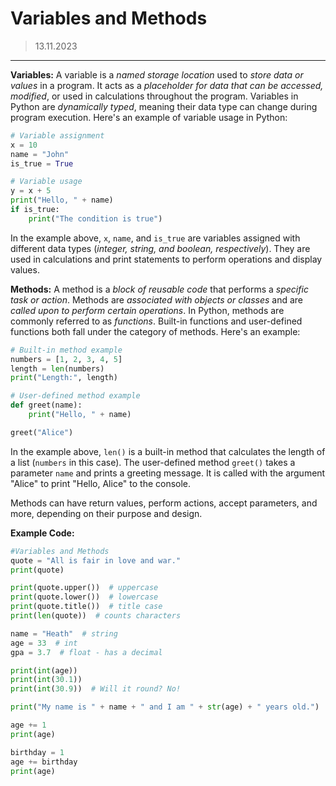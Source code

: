 # Variables and Methods
> 13.11.2023
---

**Variables:**
A variable is a *named storage location* used to *store data or values* in a program. It acts as a *placeholder for data that can be accessed, modified*, or used in calculations throughout the program. Variables in Python are *dynamically typed*, meaning their data type can change during program execution. Here's an example of variable usage in Python:

```python
# Variable assignment
x = 10
name = "John"
is_true = True

# Variable usage
y = x + 5
print("Hello, " + name)
if is_true:
    print("The condition is true")
```

In the example above, `x`, `name`, and `is_true` are variables assigned with different data types (*integer, string, and boolean, respectively*). They are used in calculations and print statements to perform operations and display values.

**Methods:**
A method is a *block of reusable code* that performs a *specific task or action*. Methods are *associated with objects or classes* and are *called upon to perform certain operations*. In Python, methods are commonly referred to as *functions*. Built-in functions and user-defined functions both fall under the category of methods. Here's an example:

```python
# Built-in method example
numbers = [1, 2, 3, 4, 5]
length = len(numbers)
print("Length:", length)

# User-defined method example
def greet(name):
    print("Hello, " + name)

greet("Alice")
```

In the example above, `len()` is a built-in method that calculates the length of a list (`numbers` in this case). The user-defined method `greet()` takes a parameter `name` and prints a greeting message. It is called with the argument "Alice" to print "Hello, Alice" to the console.

Methods can have return values, perform actions, accept parameters, and more, depending on their purpose and design.

**Example Code:**
```python
#Variables and Methods
quote = "All is fair in love and war."
print(quote)

print(quote.upper())  # uppercase
print(quote.lower())  # lowercase
print(quote.title())  # title case
print(len(quote))  # counts characters

name = "Heath"  # string
age = 33  # int
gpa = 3.7  # float - has a decimal

print(int(age))
print(int(30.1))
print(int(30.9))  # Will it round? No!

print("My name is " + name + " and I am " + str(age) + " years old.")

age += 1
print(age)

birthday = 1
age += birthday
print(age)
```